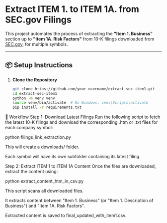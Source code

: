 # Extract ITEM 1. to ITEM 1A. from SEC.gov Filings

This project automates the process of extracting the **"Item 1. Business"** section up to **"Item 1A. Risk Factors"** from 10-K filings downloaded from [SEC.gov](https://www.sec.gov/), for multiple symbols.

---

## 📦 Setup Instructions

1. **Clone the Repository**
   ```bash
   git clone https://github.com/your-username/extract-sec-item1.git
   cd extract-sec-item1
   python -m venv venv
   source venv/bin/activate  # On Windows: venv\Scripts\activate
   pip install -r requirements.txt
   
🚀 Workflow
Step 1: Download Latest Filings
Run the following script to fetch the latest 10-K filings and download the corresponding .htm or .txt files for each company symbol:

python filings_link_extraction.py

This will create a downloads/ folder.

Each symbol will have its own subfolder containing its latest filing.

Step 2: Extract ITEM 1 to ITEM 1A Content
Once the files are downloaded, extract the content using:

python extract_content_htm_in_csv.py

This script scans all downloaded files.

It extracts content between "Item 1. Business" (or "Item 1. Description of Business") and "Item 1A. Risk Factors".

Extracted content is saved to final_updated_with_item1.csv.


